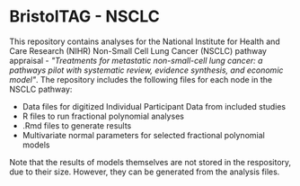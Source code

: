 # BristolTAG - NSCLC

This repository contains analyses for the National Institute for Health and Care Research (NIHR) Non-Small Cell Lung Cancer (NSCLC) pathway appraisal - *"Treatments for metastatic non-small-cell lung cancer: a pathways pilot with systematic review, evidence synthesis, and economic model"*. The repository includes the following files for each node in the NSCLC pathway:

* Data files for digitized Individual Participant Data from included studies
* R files to run fractional polynomial analyses
* .Rmd files to generate results
* Multivariate normal parameters for selected fractional polynomial models

Note that the results of models themselves are not stored in the respository, due to their size. However, they can be generated from the analysis files.
